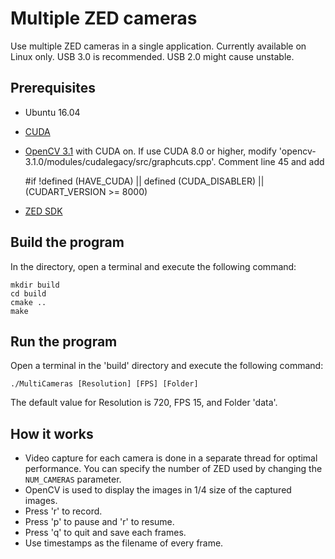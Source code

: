 # Multiple ZED cameras

Use multiple ZED cameras in a single application. Currently available on Linux only. USB 3.0 is recommended. USB 2.0 might cause unstable.

## Prerequisites

- Ubuntu 16.04
- [CUDA](https://developer.nvidia.com/cuda-downloads)
- [OpenCV 3.1](http://opencv.org/releases.html) with CUDA on. If use CUDA 8.0 or higher, modify 'opencv-3.1.0/modules/cudalegacy/src/graphcuts.cpp'. Comment line 45 and add

    #if !defined (HAVE_CUDA) || defined (CUDA_DISABLER) || (CUDART_VERSION >= 8000)

- [ZED SDK](https://www.stereolabs.com/developers/release/2.1/#sdkdownloads_anchor)

## Build the program

In the directory, open a terminal and execute the following command:

    mkdir build
    cd build
    cmake ..
    make

## Run the program

Open a terminal in the 'build' directory and execute the following command:

    ./MultiCameras [Resolution] [FPS] [Folder]

The default value for Resolution is 720, FPS 15, and Folder 'data'.

## How it works

- Video capture for each camera is done in a separate thread for optimal performance. You can specify the number of ZED used by changing the `NUM_CAMERAS` parameter.
- OpenCV is used to display the images in 1/4 size of the captured images.
- Press 'r' to record.
- Press 'p' to pause and 'r' to resume.
- Press 'q' to quit and save each frames.
- Use timestamps as the filename of every frame.
